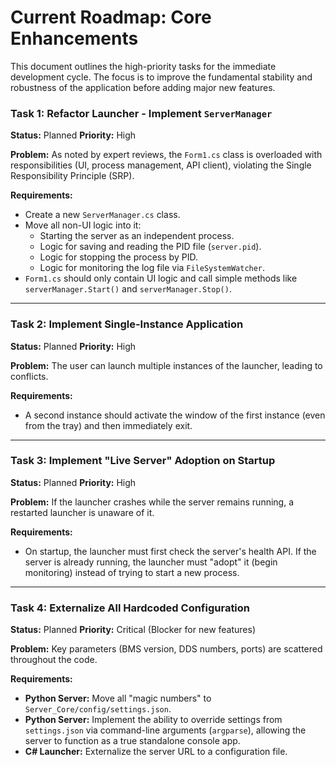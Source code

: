 # Current Roadmap: Core Enhancements

This document outlines the high-priority tasks for the immediate development cycle. The focus is to improve the fundamental stability and robustness of the application before adding major new features.

### Task 1: Refactor Launcher - Implement `ServerManager`

**Status:** Planned
**Priority:** High

**Problem:**
As noted by expert reviews, the `Form1.cs` class is overloaded with responsibilities (UI, process management, API client), violating the Single Responsibility Principle (SRP).

**Requirements:**
*   Create a new `ServerManager.cs` class.
*   Move all non-UI logic into it:
    *   Starting the server as an independent process.
    *   Logic for saving and reading the PID file (`server.pid`).
    *   Logic for stopping the process by PID.
    *   Logic for monitoring the log file via `FileSystemWatcher`.
*   `Form1.cs` should only contain UI logic and call simple methods like `serverManager.Start()` and `serverManager.Stop()`.

---

### Task 2: Implement Single-Instance Application

**Status:** Planned
**Priority:** High

**Problem:**
The user can launch multiple instances of the launcher, leading to conflicts.

**Requirements:**
*   A second instance should activate the window of the first instance (even from the tray) and then immediately exit.

---

### Task 3: Implement "Live Server" Adoption on Startup

**Status:** Planned
**Priority:** High

**Problem:**
If the launcher crashes while the server remains running, a restarted launcher is unaware of it.

**Requirements:**
*   On startup, the launcher must first check the server's health API. If the server is already running, the launcher must "adopt" it (begin monitoring) instead of trying to start a new process.

---

### Task 4: Externalize All Hardcoded Configuration

**Status:** Planned
**Priority:** Critical (Blocker for new features)

**Problem:**
Key parameters (BMS version, DDS numbers, ports) are scattered throughout the code.

**Requirements:**
*   **Python Server:** Move all "magic numbers" to `Server_Core/config/settings.json`.
*   **Python Server:** Implement the ability to override settings from `settings.json` via command-line arguments (`argparse`), allowing the server to function as a true standalone console app.
*   **C# Launcher:** Externalize the server URL to a configuration file.